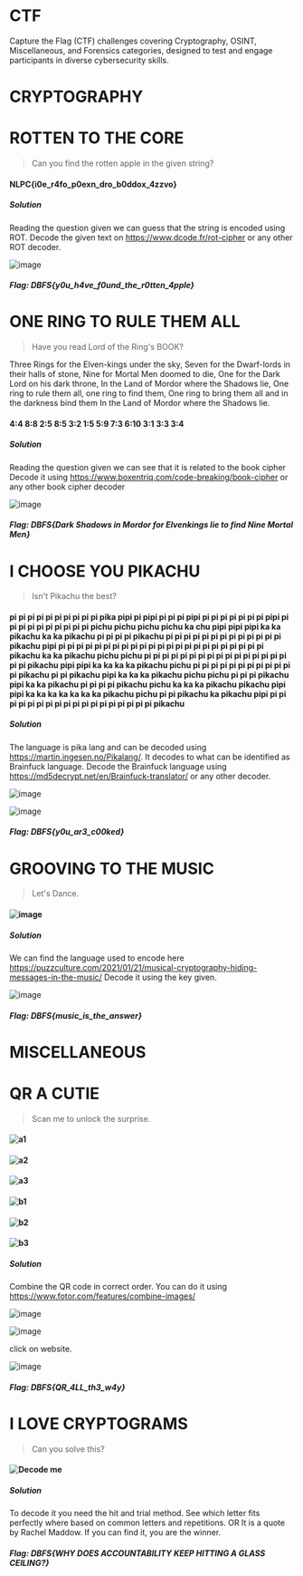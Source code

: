 # CTF
 Capture the Flag (CTF) challenges covering Cryptography, OSINT, Miscellaneous, and Forensics categories, designed to test and engage participants in diverse cybersecurity skills.

 
# CRYPTOGRAPHY

# ROTTEN TO THE CORE

> Can you find the rotten apple in the given string?

#### NLPC{i0e_r4fo_p0exn_dro_b0ddox_4zzvo}

##### Solution

Reading the question given we can guess that the string is encoded using ROT.
Decode the given text on https://www.dcode.fr/rot-cipher or any other ROT decoder.

![image](https://github.com/user-attachments/assets/aa0587f5-f677-4aa9-acd2-3441fe5fc8df)

##### Flag: DBFS{y0u_h4ve_f0und_the_r0tten_4pple}

# ONE RING TO RULE THEM ALL

> Have you read Lord of the Ring's BOOK?

Three Rings for the Elven-kings under the sky,
Seven for the Dwarf-lords in their halls of stone,
Nine for Mortal Men doomed to die,
One for the Dark Lord on his dark throne,
In the Land of Mordor where the Shadows lie,
One ring to rule them all, one ring to find them,
One ring to bring them all and in the darkness bind them
In the Land of Mordor where the Shadows lie.

#### 4:4 8:8 2:5 8:5 3:2 1:5 5:9 7:3 6:10 3:1 3:3 3:4

##### Solution

Reading the question given we can see that it is related to the book cipher
Decode it using https://www.boxentriq.com/code-breaking/book-cipher or any other book cipher decoder

![image](https://github.com/user-attachments/assets/ce5d07ab-25b1-497a-9d31-683814848d0e)

##### Flag: DBFS{Dark Shadows in Mordor for Elvenkings lie to find Nine Mortal Men}

# I CHOOSE YOU PIKACHU

> Isn't Pikachu the best?

#### pi pi pi pi pi pi pi pi pi pi pika pipi pi pipi pi pi pi pipi pi pi pi pi pi pi pi pipi pi pi pi pi pi pi pi pi pi pi pichu pichu pichu pichu ka chu pipi pipi pipi ka ka pikachu ka ka pikachu pi pi pi pi pikachu pi pi pi pi pi pi pi pi pi pi pi pi pi pikachu pipi pi pi pi pi pi pi pi pi pi pi pi pi pi pi pi pi pi pi pi pi pi pi pi pikachu ka ka pikachu pichu pichu pi pi pi pi pi pi pi pi pi pi pi pi pi pi pi pi pi pi pikachu pipi pipi ka ka ka ka pikachu pichu pi pi pi pi pi pi pi pi pi pi pi pi pikachu pi pi pikachu pipi ka ka ka pikachu pichu pichu pi pi pi pikachu pipi ka ka pikachu pi pi pi pi pikachu pichu ka ka ka pikachu pikachu pipi pipi ka ka ka ka ka ka ka pikachu pichu pi pi pikachu ka pikachu pipi pi pi pi pi pi pi pi pi pi pi pi pi pi pi pi pi pi pi pikachu

##### Solution

The language is pika lang and can be decoded using https://martin.ingesen.no/Pikalang/.
It decodes to what can be identified as Brainfuck language. 
Decode the Brainfuck language using https://md5decrypt.net/en/Brainfuck-translator/ or any other decoder.

![image](https://github.com/user-attachments/assets/11ba693a-627a-4232-b487-6c052e0ca6f1)

![image](https://github.com/user-attachments/assets/01c1a4cd-3008-41d5-82d0-6b97f04da321)

##### Flag: DBFS{y0u_ar3_c00ked}

# GROOVING TO THE MUSIC

> Let's Dance.

#### ![image](https://github.com/user-attachments/assets/8a5a6e51-d0b6-40b7-aefd-58064153cb6f)

##### Solution

We can find the language used to encode here https://puzzculture.com/2021/01/21/musical-cryptography-hiding-messages-in-the-music/
Decode it using the key given.

![image](https://github.com/user-attachments/assets/507b58e9-277d-45f4-ab43-0322f934dbb6)

##### Flag: DBFS{music_is_the_answer}

# MISCELLANEOUS

# QR A CUTIE

> Scan me to unlock the surprise.

#### ![a1](https://github.com/user-attachments/assets/f376de5f-ff7f-4c6b-9d17-9fe28c86ca53)

#### ![a2](https://github.com/user-attachments/assets/073f9db1-0f29-4337-b7c3-52928d91dae7)

#### ![a3](https://github.com/user-attachments/assets/5c477188-5e59-4850-be0a-a15c7cfde028)

#### ![b1](https://github.com/user-attachments/assets/9f484deb-eceb-45ec-9b28-038b09ecb2a0)

#### ![b2](https://github.com/user-attachments/assets/d39afb28-b0ab-4e2f-8355-6fa06ce0b96a)

#### ![b3](https://github.com/user-attachments/assets/cb9815a3-6893-4d3e-ac7f-0188d8eacf9c)

##### Solution

Combine the QR code in correct order.
You can do it using https://www.fotor.com/features/combine-images/

![image](https://github.com/user-attachments/assets/1819c5ce-c7e1-423b-9fb6-28b795ce505f)

![image](https://github.com/user-attachments/assets/946dd3cf-fdab-4c17-b191-6de91fe1f706)

click on website.

![image](https://github.com/user-attachments/assets/dbb63b3d-9878-461e-b1dc-92f1c85ed14e)

##### Flag: DBFS{QR_4LL_th3_w4y}

# I LOVE CRYPTOGRAMS

> Can you solve this?

#### ![Decode me](https://github.com/user-attachments/assets/f5b2828a-5e01-4a1c-a504-0cafe17bd821)

##### Solution

To decode it you need the hit and trial method. See which letter fits perfectly where based on common letters and repetitions.
OR
It is a quote by Rachel Maddow. If you can find it, you are the winner.

##### Flag: DBFS{WHY DOES ACCOUNTABILITY KEEP HITTING A GLASS CEILING?}

